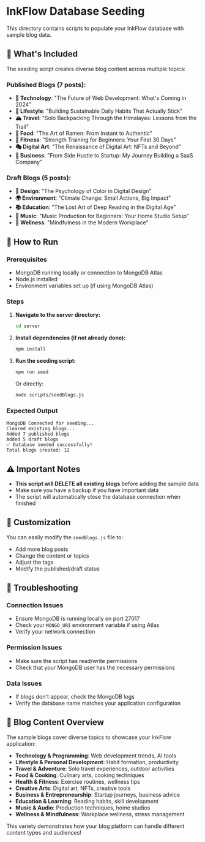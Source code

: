 # InkFlow Database Seeding

This directory contains scripts to populate your InkFlow database with sample blog data.

## 🌟 What's Included

The seeding script creates diverse blog content across multiple topics:

### Published Blogs (7 posts):
- **🚀 Technology**: "The Future of Web Development: What's Coming in 2024"
- **🌱 Lifestyle**: "Building Sustainable Daily Habits That Actually Stick"
- **🏔️ Travel**: "Solo Backpacking Through the Himalayas: Lessons from the Trail"
- **🍜 Food**: "The Art of Ramen: From Instant to Authentic"
- **💪 Fitness**: "Strength Training for Beginners: Your First 30 Days"
- **🎭 Digital Art**: "The Renaissance of Digital Art: NFTs and Beyond"
- **🚀 Business**: "From Side Hustle to Startup: My Journey Building a SaaS Company"

### Draft Blogs (5 posts):
- **🎨 Design**: "The Psychology of Color in Digital Design"
- **🌍 Environment**: "Climate Change: Small Actions, Big Impact"
- **📚 Education**: "The Lost Art of Deep Reading in the Digital Age"
- **🎵 Music**: "Music Production for Beginners: Your Home Studio Setup"
- **🌟 Wellness**: "Mindfulness in the Modern Workplace"

## 🚀 How to Run

### Prerequisites
- MongoDB running locally or connection to MongoDB Atlas
- Node.js installed
- Environment variables set up (if using MongoDB Atlas)

### Steps

1. **Navigate to the server directory:**
   ```bash
   cd server
   ```

2. **Install dependencies (if not already done):**
   ```bash
   npm install
   ```

3. **Run the seeding script:**
   ```bash
   npm run seed
   ```

   Or directly:
   ```bash
   node scripts/seedBlogs.js
   ```

### Expected Output
```
MongoDB Connected for seeding...
Cleared existing blogs...
Added 7 published blogs
Added 5 draft blogs
✅ Database seeded successfully!
Total blogs created: 12
```

## ⚠️ Important Notes

- **This script will DELETE all existing blogs** before adding the sample data
- Make sure you have a backup if you have important data
- The script will automatically close the database connection when finished

## 🎨 Customization

You can easily modify the `seedBlogs.js` file to:
- Add more blog posts
- Change the content or topics
- Adjust the tags
- Modify the published/draft status

## 🔧 Troubleshooting

### Connection Issues
- Ensure MongoDB is running locally on port 27017
- Check your `MONGO_URI` environment variable if using Atlas
- Verify your network connection

### Permission Issues
- Make sure the script has read/write permissions
- Check that your MongoDB user has the necessary permissions

### Data Issues
- If blogs don't appear, check the MongoDB logs
- Verify the database name matches your application configuration

## 📝 Blog Content Overview

The sample blogs cover diverse topics to showcase your InkFlow application:

- **Technology & Programming**: Web development trends, AI tools
- **Lifestyle & Personal Development**: Habit formation, productivity
- **Travel & Adventure**: Solo travel experiences, outdoor activities
- **Food & Cooking**: Culinary arts, cooking techniques
- **Health & Fitness**: Exercise routines, wellness tips
- **Creative Arts**: Digital art, NFTs, creative tools
- **Business & Entrepreneurship**: Startup journeys, business advice
- **Education & Learning**: Reading habits, skill development
- **Music & Audio**: Production techniques, home studios
- **Wellness & Mindfulness**: Workplace wellness, stress management

This variety demonstrates how your blog platform can handle different content types and audiences!
